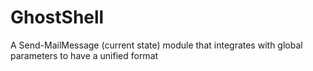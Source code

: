 # GhostShell
A Send-MailMessage (current state) module that integrates with global parameters to have a unified format
